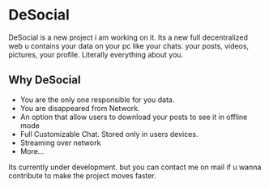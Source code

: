 
# DeSocial
DeSocial is a new project i am working on it. Its a new full decentralized web u contains your data on your pc like your chats. your posts, videos, pictures, your profile. Literally everything about you.

## Why DeSocial
- You are the only one responsible for you data.
- You are disappeared from Network.
- An option that allow users to download your posts to see it in offline mode
- Full Customizable Chat. Stored only in users devices.
- Streaming over network
- More...

Its currently under development. but you can contact me on mail if u wanna contribute to make the project moves faster. 

